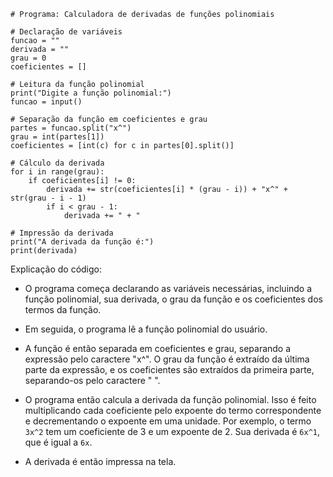 ```portuguol
# Programa: Calculadora de derivadas de funções polinomiais

# Declaração de variáveis
funcao = ""
derivada = ""
grau = 0
coeficientes = []

# Leitura da função polinomial
print("Digite a função polinomial:")
funcao = input()

# Separação da função em coeficientes e grau
partes = funcao.split("x^")
grau = int(partes[1])
coeficientes = [int(c) for c in partes[0].split()]

# Cálculo da derivada
for i in range(grau):
    if coeficientes[i] != 0:
        derivada += str(coeficientes[i] * (grau - i)) + "x^" + str(grau - i - 1)
        if i < grau - 1:
            derivada += " + "

# Impressão da derivada
print("A derivada da função é:")
print(derivada)

```

Explicação do código:

* O programa começa declarando as variáveis necessárias, incluindo a função polinomial, sua derivada, o grau da função e os coeficientes dos termos da função.

* Em seguida, o programa lê a função polinomial do usuário.

* A função é então separada em coeficientes e grau, separando a expressão pelo caractere "x^". O grau da função é extraído da última parte da expressão, e os coeficientes são extraídos da primeira parte, separando-os pelo caractere " ".

* O programa então calcula a derivada da função polinomial. Isso é feito multiplicando cada coeficiente pelo expoente do termo correspondente e decrementando o expoente em uma unidade. Por exemplo, o termo `3x^2` tem um coeficiente de 3 e um expoente de 2. Sua derivada é `6x^1`, que é igual a `6x`.

* A derivada é então impressa na tela.